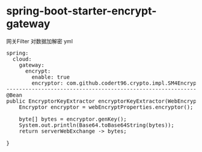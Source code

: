 # spring-boot-starter-encrypt-gateway

网关Filter 对数据加解密 
yml
<pre>
spring:
  cloud:
    gateway:
      encrypt:
        enable: true
        encryptor: com.github.codert96.crypto.impl.SM4Encryptor
-------------------------------------------------------------------
@Bean
public EncryptorKeyExtractor encryptorKeyExtractor(WebEncryptProperties webEncryptProperties) {
    Encryptor encryptor = webEncryptProperties.encryptor();

    byte[] bytes = encryptor.genKey();
    System.out.println(Base64.toBase64String(bytes));
    return serverWebExchange -> bytes;

}
  
</pre>
